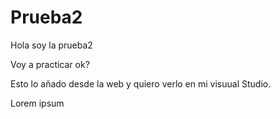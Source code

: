 # Prueba2

Hola soy la prueba2

Voy a practicar ok?

Esto lo añado desde la web y quiero verlo en mi visuual Studio.

Lorem ipsum

